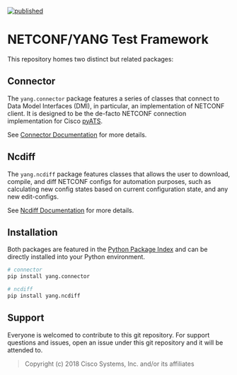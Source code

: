 [![published](https://static.production.devnetcloud.com/codeexchange/assets/images/devnet-published.svg)](https://developer.cisco.com/codeexchange/github/repo/CiscoTestAutomation/yang)

# NETCONF/YANG Test Framework


This repository homes two distinct but related packages:

## Connector

The ``yang.connector`` package features a series of classes that connect to Data Model Interfaces (DMI), 
in particular, an implementation of NETCONF client. It is designed to be the de-facto NETCONF connection implementation
for Cisco [pyATS](https://developer.cisco.com/site/pyats/).

See [Connector Documentation](/connector/docs/README.rst) for more details.

## Ncdiff

The ``yang.ncdiff`` package features classes that allows the user to download, compile, and diff NETCONF configs for automation
purposes, such as calculating new config states based on current configuration state, and any new edit-configs. 

See [Ncdiff Documentation](/ncdiff/docs/README.rst) for more details.


## Installation

Both packages are featured in the [Python Package Index](https://pypi.org/) and can be directly installed into your Python environment.

```bash
# connector
pip install yang.connector

# ncdiff
pip install yang.ncdiff

```

## Support

Everyone is welcomed to contribute to this git repository. For support questions and issues, open an issue under this
git repository and it will be attended to. 

> Copyright (c) 2018 Cisco Systems, Inc. and/or its affiliates